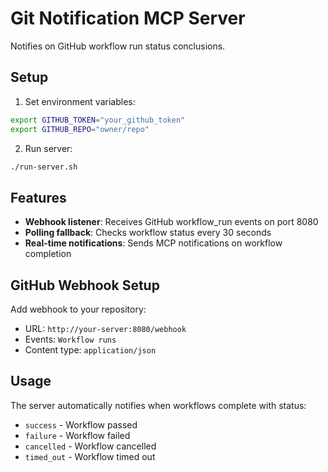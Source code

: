 # Git Notification MCP Server

Notifies on GitHub workflow run status conclusions.

## Setup

1. Set environment variables:
```bash
export GITHUB_TOKEN="your_github_token"
export GITHUB_REPO="owner/repo"
```

2. Run server:
```bash
./run-server.sh
```

## Features

- **Webhook listener**: Receives GitHub workflow_run events on port 8080
- **Polling fallback**: Checks workflow status every 30 seconds
- **Real-time notifications**: Sends MCP notifications on workflow completion

## GitHub Webhook Setup

Add webhook to your repository:
- URL: `http://your-server:8080/webhook`
- Events: `Workflow runs`
- Content type: `application/json`

## Usage

The server automatically notifies when workflows complete with status:
- `success` - Workflow passed
- `failure` - Workflow failed  
- `cancelled` - Workflow cancelled
- `timed_out` - Workflow timed out